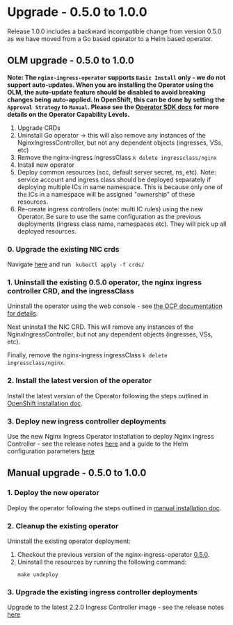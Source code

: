 # Upgrade - 0.5.0 to 1.0.0

Release 1.0.0 includes a backward incompatible change from version 0.5.0 as we have moved from a Go based operator to a Helm based operator.

## OLM upgrade - 0.5.0 to 1.0.0

**Note: The `nginx-ingress-operator` supports `Basic Install` only - we do not support auto-updates. When you are installing the Operator using the OLM, the auto-update feature should be disabled to avoid breaking changes being auto-applied. In OpenShift, this can be done by setting the `Approval Strategy` to `Manual`. Please see the [Operator SDK docs](https://sdk.operatorframework.io/docs/advanced-topics/operator-capabilities/operator-capabilities/) for more details on the Operator Capability Levels.**
1. Upgrade CRDs
2. Uninstall Go operator -> this will also remove any instances of the NginxIngressController, but not any dependent objects (ingresses, VSs, etc)
3. Remove the nginx-ingress ingressClass `k delete ingressclass/nginx`
4. Install new operator 
5. Deploy common resources (scc, default server secret, ns, etc). Note: service account and ingress class should be deployed separately if deploying multiple ICs in same namespace. This is because only one of the ICs in a namespace will be assigned "ownership" of these resources.
6. Re-create ingress controllers (note: multi IC rules) using the new Operator. Be sure to use the same configuration as the previous deployments (ingress class name, namespaces etc). They will pick up all deployed resources.

### 0. Upgrade the existing NIC crds

Navigate [here]() and run ` kubectl apply -f crds/`

### 1. Uninstall the existing 0.5.0 operator, the nginx ingress controller CRD, and the ingressClass

Uninstall the operator using the web console - see [the OCP documentation for details](https://access.redhat.com/documentation/en-us/openshift_container_platform/4.9/pdf/operators/OpenShift_Container_Platform-4.9-Operators-en-US.pdf). 

Next uninstall the NIC CRD. This will remove any instances of the NginxIngressController, but not any dependent objects (ingresses, VSs, etc).

Finally, remove the nginx-ingress ingressClass `k delete ingressclass/nginx`.

### 2. Install the latest version of the operator

Install the latest version of the Operator following the steps outlined in [OpenShift installation doc](./openshift-installation.md).

### 3. Deploy new ingress controller deployments

Use the new Nginx Ingress Operator installation to deploy Nginx Ingress Controller - see the release notes [here](https://docs.nginx.com/nginx-ingress-controller/releases/#nginx-ingress-controller-2-2-0) and a guide to the Helm configuration parameters [here](https://docs.nginx.com/nginx-ingress-controller/installation/installation-with-helm/#configuration)

## Manual upgrade - 0.5.0 to 1.0.0

### 1. Deploy the new operator

Deploy the operator following the steps outlined in [manual installation doc](./manual-installation.md).

### 2. Cleanup the existing operator

Uninstall the existing operator deployment:
   
1. Checkout the previous version of the nginx-ingress-operator [0.5.0](https://github.com/nginxinc/nginx-ingress-helm-operator/releases/tag/v0.5.0).
2. Uninstall the resources by running the following command:
    ```
    make undeploy
    ```

### 3. Upgrade the existing ingress controller deployments

Upgrade to the latest 2.2.0 Ingress Controller image - see the release notes [here](https://docs.nginx.com/nginx-ingress-controller/releases/#nginx-ingress-controller-2-2-0)
